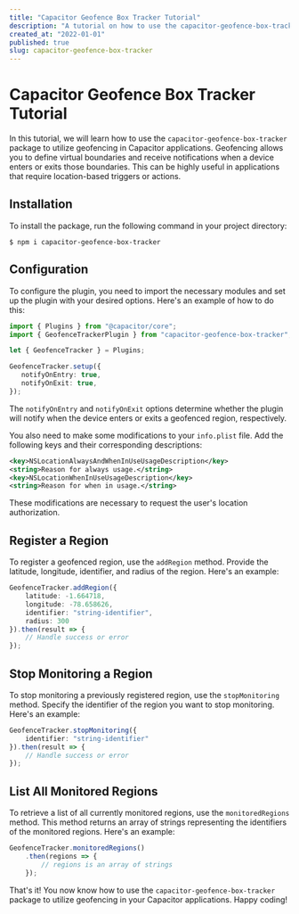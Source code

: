 ```yaml
---
title: "Capacitor Geofence Box Tracker Tutorial"
description: "A tutorial on how to use the capacitor-geofence-box-tracker package to utilize geofencing in Capacitor applications"
created_at: "2022-01-01"
published: true
slug: capacitor-geofence-box-tracker
---
```


# Capacitor Geofence Box Tracker Tutorial

In this tutorial, we will learn how to use the `capacitor-geofence-box-tracker` package to utilize geofencing in Capacitor applications. Geofencing allows you to define virtual boundaries and receive notifications when a device enters or exits those boundaries. This can be highly useful in applications that require location-based triggers or actions.

## Installation

To install the package, run the following command in your project directory:

```
$ npm i capacitor-geofence-box-tracker
```

## Configuration

To configure the plugin, you need to import the necessary modules and set up the plugin with your desired options. Here's an example of how to do this:

```typescript
import { Plugins } from "@capacitor/core";
import { GeofenceTrackerPlugin } from "capacitor-geofence-box-tracker";

let { GeofenceTracker } = Plugins;

GeofenceTracker.setup({
   notifyOnEntry: true,
   notifyOnExit: true,
});
```

The `notifyOnEntry` and `notifyOnExit` options determine whether the plugin will notify when the device enters or exits a geofenced region, respectively.

You also need to make some modifications to your `info.plist` file. Add the following keys and their corresponding descriptions:

```xml
<key>NSLocationAlwaysAndWhenInUseUsageDescription</key>
<string>Reason for always usage.</string>
<key>NSLocationWhenInUseUsageDescription</key>
<string>Reason for when in usage.</string>
```

These modifications are necessary to request the user's location authorization.

## Register a Region

To register a geofenced region, use the `addRegion` method. Provide the latitude, longitude, identifier, and radius of the region. Here's an example:

```typescript
GeofenceTracker.addRegion({
    latitude: -1.664718,
    longitude: -78.658626,
    identifier: "string-identifier",
    radius: 300
}).then(result => {
    // Handle success or error
});
```

## Stop Monitoring a Region

To stop monitoring a previously registered region, use the `stopMonitoring` method. Specify the identifier of the region you want to stop monitoring. Here's an example:

```typescript
GeofenceTracker.stopMonitoring({
    identifier: "string-identifier"
}).then(result => {
    // Handle success or error
});
```

## List All Monitored Regions

To retrieve a list of all currently monitored regions, use the `monitoredRegions` method. This method returns an array of strings representing the identifiers of the monitored regions. Here's an example:

```typescript
GeofenceTracker.monitoredRegions()
    .then(regions => {
        // regions is an array of strings
    });
```

That's it! You now know how to use the `capacitor-geofence-box-tracker` package to utilize geofencing in your Capacitor applications. Happy coding!